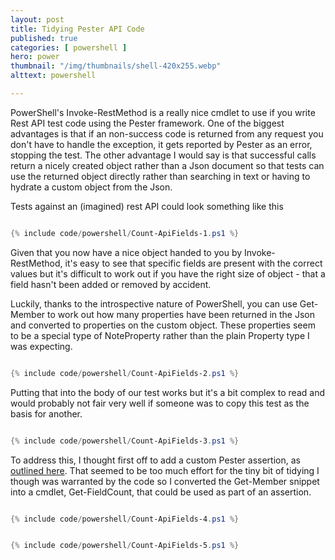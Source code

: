 ```yaml
---
layout: post
title: Tidying Pester API Code
published: true 
categories: [ powershell ]
hero: power
thumbnail: "/img/thumbnails/shell-420x255.webp"
alttext: powershell

---
```


PowerShell's Invoke-RestMethod is a really nice cmdlet to use if you write Rest API test code using the Pester framework. One of the biggest 
advantages is that if an non-success code is returned from any request you don't have to handle the exception, it gets reported by Pester 
as an error, stopping the test. The other advantage I would say is that successful calls return a nicely created object rather than a Json 
document so that tests can use the returned object directly rather than searching in text or having to hydrate a custom object from the Json.  

Tests against an (imagined) rest API could look something like this

```powershell

{% include code/powershell/Count-ApiFields-1.ps1 %}

```

Given that you now have a nice object handed to you by Invoke-RestMethod, it's easy to see that specific fields are present with the 
correct values but it's difficult to work out if you have the right size of object - that a field hasn't been added or removed by accident. 

Luckily, thanks to the introspective nature of PowerShell, you can use Get-Member to work out how many properties have been returned in the Json 
and converted to properties on the custom object. These properties seem to be a special type of NoteProperty rather than the plain Property 
type I was expecting.

```powershell

{% include code/powershell/Count-ApiFields-2.ps1 %}

```

Putting that into the body of our test works but it's a bit complex to read and would probably not fair very well if someone was to copy this test 
as the basis for another. 

```powershell

{% include code/powershell/Count-ApiFields-3.ps1 %}

```

To address this, I thought first off to add a custom Pester assertion, as <a href="https://mathieubuisson.github.io/pester-custom-assertions/">outlined here</a>. That seemed to 
be too much effort for the tiny bit of tidying I though was warranted by the code so I converted the Get-Member snippet into a cmdlet, Get-FieldCount, 
that could be used as part of an assertion.  


```powershell

{% include code/powershell/Count-ApiFields-4.ps1 %}

```

```powershell

{% include code/powershell/Count-ApiFields-5.ps1 %}

```

